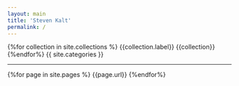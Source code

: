 ```yaml
---
layout: main
title: 'Steven Kalt'
permalink: /
---
```


<!-- TODO: fwd to project list | about -->
{%for collection in site.collections %}
  {{collection.label}} {{collection}}
{%endfor%}
{{ site.categories }}
<hr>
{%for page in site.pages %}
  {{page.url}}
{%endfor%}

